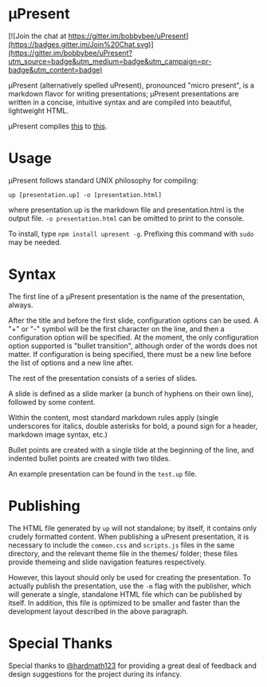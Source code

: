 µPresent
=============

[![Join the chat at https://gitter.im/bobbybee/uPresent](https://badges.gitter.im/Join%20Chat.svg)](https://gitter.im/bobbybee/uPresent?utm_source=badge&utm_medium=badge&utm_campaign=pr-badge&utm_content=badge)

µPresent (alternatively spelled uPresent), pronounced "micro present", is a markdown flavor for writing presentations; µPresent presentations are written in a concise, intuitive syntax and are compiled into beautiful, lightweight HTML.

µPresent compiles [this](https://github.com/bobbybee/uPresent/blob/master/test.up) to [this](http://backtick.town/~alyssa/test.html#slide0).

Usage
=============

µPresent follows standard UNIX philosophy for compiling:

    up [presentation.up] -o [presentation.html]

 where presentation.up is the markdown file and presentation.html is the output file. `-o presentation.html` can be omitted to print to the console.

To install, type `npm install upresent -g`. Prefixing this command with `sudo` may be needed.

Syntax
============
The first line of a µPresent presentation is the name of the presentation, always.

After the title and before the first slide, configuration options can be used. A "+" or "-" symbol will be the first character on the line, and then a configuration option will be specified. At the moment, the only configuration option supported is "bullet transition", although order of the words does not matter. If configuration is being specified, there must be a new line before the list of options and a new line after.

The rest of the presentation consists of a series of slides.

A slide is defined as a slide marker (a bunch of hyphens on their own line), followed by some content.

Within the content, most standard markdown rules apply (single underscores for italics, double asterisks for bold, a pound sign for a header, markdown image syntax, etc.)

Bullet points are created with a single tilde at the beginning of the line, and indented bullet points are created with two tildes.

An example presentation can be found in the `test.up` file.

Publishing
=============

The HTML file generated by `up` will not standalone; by itself, it contains only crudely formatted content. When publishing a uPresent presentation, it is necessary to include the `common.css` and `scripts.js` files in the same directory, and the relevant theme file in the themes/ folder; these files provide themeing and slide navigation features respectively.

However, this layout should only be used for creating the presentation. To actually publish the presentation, use the `-m` flag with the publisher, which will generate a single, standalone HTML file which can be published by itself. In addition, this file is optimized to be smaller and faster than the development layout described in the above paragraph.

Special Thanks
==============

Special thanks to [@hardmath123](http://github.com/hardmath123) for providing a great deal of feedback and design suggestions for the project during its infancy.
